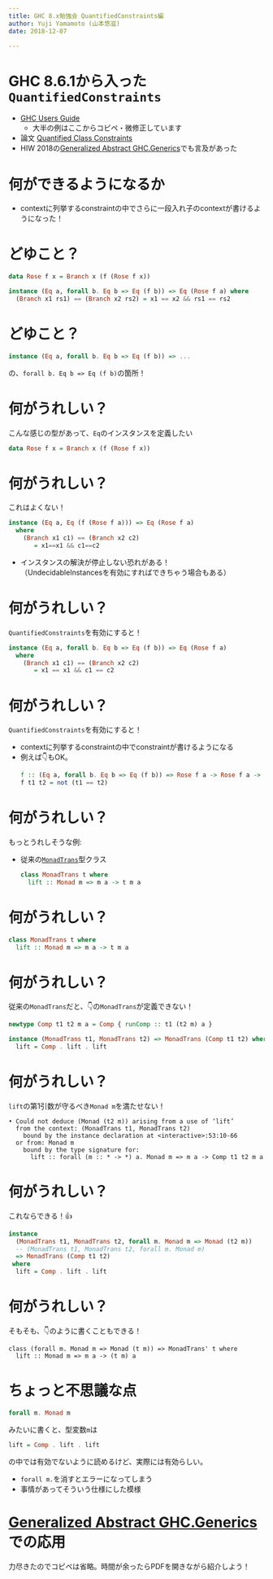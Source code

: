 ```yaml
---
title: GHC 8.x勉強会 QuantifiedConstraints編
author: Yuji Yamamoto (山本悠滋)
date: 2018-12-07

---
```


# GHC 8.6.1から入った`QuantifiedConstraints`

- [GHC Users Guide](https://downloads.haskell.org/~ghc/latest/docs/html/users_guide/glasgow_exts.html#extension-QuantifiedConstraints)
    - 大半の例はここからコピペ・微修正しています
- 論文 [Quantified Class Constraints](https://i.cs.hku.hk/~bruno//papers/hs2017.pdf)
- HIW 2018の[Generalized Abstract GHC.Generics](https://icfp18.sigplan.org/event/hiw-2018-papers-generalized-abstract-ghc-generics)でも言及があった

# 何ができるようになるか

- contextに列挙するconstraintの中でさらに一段入れ子のcontextが書けるようになった！

# どゆこと？

```haskell
data Rose f x = Branch x (f (Rose f x))

instance (Eq a, forall b. Eq b => Eq (f b)) => Eq (Rose f a) where
  (Branch x1 rs1) == (Branch x2 rs2) = x1 == x2 && rs1 == rs2
```

# どゆこと？

```haskell
instance (Eq a, forall b. Eq b => Eq (f b)) => ...
```

の、`forall b. Eq b => Eq (f b)`の箇所！

# 何がうれしい？

こんな感じの型があって、`Eq`のインスタンスを定義したい

```haskell
data Rose f x = Branch x (f (Rose f x))
```

# 何がうれしい？

これはよくない！

```haskell
instance (Eq a, Eq (f (Rose f a))) => Eq (Rose f a)
  where
    (Branch x1 c1) == (Branch x2 c2)
       = x1==x1 && c1==c2
```

- インスタンスの解決が停止しない恐れがある！  
  （UndecidableInstancesを有効にすればできちゃう場合もある）

# 何がうれしい？

`QuantifiedConstraints`を有効にすると！

<!--
:set -XQuantifiedConstraints
-->

```haskell
instance (Eq a, forall b. Eq b => Eq (f b)) => Eq (Rose f a)
  where
    (Branch x1 c1) == (Branch x2 c2)
       = x1 == x1 && c1 == c2
```

# 何がうれしい？

`QuantifiedConstraints`を有効にすると！

- contextに列挙するconstraintの中でconstraintが書けるようになる
- 例えば👇もOK。  
  ```haskell
  f :: (Eq a, forall b. Eq b => Eq (f b)) => Rose f a -> Rose f a -> Bool
  f t1 t2 = not (t1 == t2)
  ```

# 何がうれしい？

もっとうれしそうな例:  

- 従来の[`MonadTrans`](http://hackage.haskell.org/package/transformers-0.5.5.0/docs/Control-Monad-Trans-Class.html#t:MonadTrans)型クラス  
  ```haskell
  class MonadTrans t where
    lift :: Monad m => m a -> t m a
  ```

# 何がうれしい？

```haskell
class MonadTrans t where
  lift :: Monad m => m a -> t m a
```

# 何がうれしい？

従来の`MonadTrans`だと、👇の`MonadTrans`が定義できない！

<!--
:set -XKindSignatures
:set -XPolyKinds
:m + Control.Monad.Trans.Class Data.Kind

:{
newtype Comp
    (t1 :: ((* -> *) -> * -> *))
    (t2 :: ((* -> *) -> * -> *))
    (m :: Type -> Type) a =
    Comp { runComp :: t1 (t2 m) a }
:}
-->

```haskell
newtype Comp t1 t2 m a = Comp { runComp :: t1 (t2 m) a }

instance (MonadTrans t1, MonadTrans t2) => MonadTrans (Comp t1 t2) where
  lift = Comp . lift . lift
```

# 何がうれしい？

`lift`の第1引数が守るべき`Monad m`を満たせない！

```
• Could not deduce (Monad (t2 m)) arising from a use of ‘lift’
  from the context: (MonadTrans t1, MonadTrans t2)
    bound by the instance declaration at <interactive>:53:10-66
  or from: Monad m
    bound by the type signature for:
      lift :: forall (m :: * -> *) a. Monad m => m a -> Comp t1 t2 m a
```

# 何がうれしい？

これならできる！👍

```haskell
instance
  (MonadTrans t1, MonadTrans t2, forall m. Monad m => Monad (t2 m))
  -- (MonadTrans t1, MonadTrans t2, forall m. Monad m)
  => MonadTrans (Comp t1 t2)
 where
  lift = Comp . lift . lift
```

<!--
:m +Control.Monad.Trans.Reader Control.Monad.Trans.Writer Control.Monad.Trans.State Control.Monad.IO.Class
type RS a = Comp (ReaderT Char) (StateT Int) (WriterT String IO) a
:{
act :: RS ()
act = lift . liftIO $ putStrLn "hello"
:}
-->

# 何がうれしい？

そもそも、👇のように書くこともできる！

```
class (forall m. Monad m => Monad (t m)) => MonadTrans' t where
  lift :: Monad m => m a -> (t m) a
```

# ちょっと不思議な点

```haskell
forall m. Monad m  
```

みたいに書くと、型変数`m`は  

```haskell
lift = Comp . lift . lift  
```

の中では有効でないように読めるけど、実際には有効らしい。

- `forall m.`を消すとエラーになってしまう
- 事情があってそういう仕様にした模様

# [Generalized Abstract GHC.Generics](https://icfp18.sigplan.org/event/hiw-2018-papers-generalized-abstract-ghc-generics)での応用

力尽きたのでコピペは省略。時間が余ったらPDFを開きながら紹介しよう！
